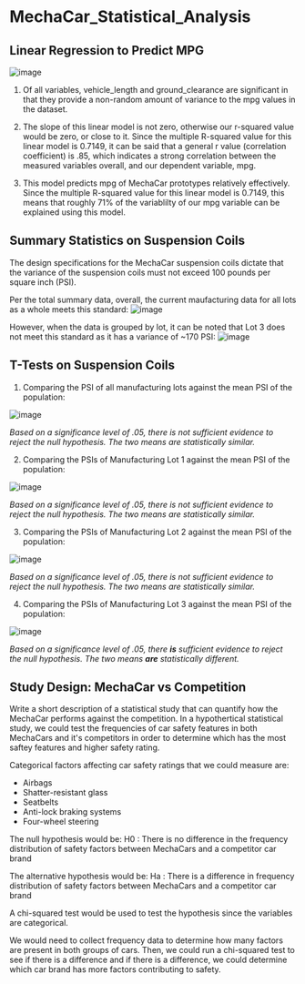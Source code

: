 # MechaCar_Statistical_Analysis

## Linear Regression to Predict MPG
![image](https://user-images.githubusercontent.com/90593897/149015990-627368a6-4e52-4ca3-973e-ef90919e5ce7.png)

1. Of all variables, vehicle_length and ground_clearance are significant in that they provide a non-random amount of variance to the mpg values in the dataset. 

2. The slope of this linear model is not zero, otherwise our r-squared value would be zero, or close to it. Since the multiple R-squared value for this linear model is 0.7149, it can be said that a general r value (correlation coefficient) is .85, which indicates a strong correlation between the measured variables overall, and our dependent variable, mpg. 
  
3. This model predicts mpg of MechaCar prototypes relatively effectively. Since the multiple R-squared value for this linear model is 0.7149, this means that roughly 71% of the variablilty of our mpg variable can be explained using this model. 


## Summary Statistics on Suspension Coils
The design specifications for the MechaCar suspension coils dictate that the variance of the suspension coils must not exceed 100 pounds per square inch (PSI).

Per the total summary data, overall, the current maufacturing data for all lots as a whole meets this standard: 
![image](https://user-images.githubusercontent.com/90593897/149042932-802f0fd1-f76f-428c-8a3f-ce50c7923d87.png)

However, when the data is grouped by lot, it can be noted that Lot 3 does not meet this standard as it has a variance of ~170 PSI:
![image](https://user-images.githubusercontent.com/90593897/149042984-66c3fe24-61b8-41e2-8260-b53729bcf6d9.png)

 ## T-Tests on Suspension Coils
 1. Comparing the PSI of all manufacturing lots against the mean PSI of the population:
    
 ![image](https://user-images.githubusercontent.com/90593897/149045513-f63e03cf-7846-42f6-929c-46dfcc2449c9.png)
 
 _Based on a significance level of .05, there is not sufficient evidence to reject the null hypothesis. The two means are statistically similar._


 2. Comparing the PSIs of Manufacturing Lot 1 against the mean PSI of the population:
 
![image](https://user-images.githubusercontent.com/90593897/149047166-84cb9e1d-6813-4416-898a-325ac813455a.png)

 _Based on a significance level of .05, there is not sufficient evidence to reject the null hypothesis. The two means are statistically similar._


 3. Comparing the PSIs of Manufacturing Lot 2 against the mean PSI of the population:

![image](https://user-images.githubusercontent.com/90593897/149047360-1f6778b5-4314-48e5-9f95-3136f4de41e4.png)

 _Based on a significance level of .05, there is not sufficient evidence to reject the null hypothesis. The two means are statistically similar._


 4. Comparing the PSIs of Manufacturing Lot 3 against the mean PSI of the population:

![image](https://user-images.githubusercontent.com/90593897/149047447-e21e5133-650d-4f7e-b513-3942610b27f4.png)

 _Based on a significance level of .05, there **is** sufficient evidence to reject the null hypothesis. The two means **are** statistically different._
 
 
 ## Study Design: MechaCar vs Competition
 Write a short description of a statistical study that can quantify how the MechaCar performs against the competition.
 In a hypothertical statistical study, we could test the frequencies of car safety features in both MechaCars and it's competitors in order to determine which has the most saftey features and higher safety rating. 
 
 Categorical factors affecting car safety ratings that we could measure are:
  - Airbags
  - Shatter-resistant glass
  - Seatbelts
  - Anti-lock braking systems
  - Four-wheel steering
 
 The null hypothesis would be: 
 H0 : There is no difference in the frequency distribution of safety factors between MechaCars and a competitor car brand 
 
 The alternative hypothesis would be: 
 Ha : There is a difference in frequency distribution of safety factors between MechaCars and a competitor car brand

A chi-squared test would be used to test the hypothesis since the variables are categorical.  

We would need to collect frequency data to determine how many factors are present in both groups of cars. 
Then, we could run a chi-squared test to see if there is a difference and if there is a difference, we could determine which car brand 
has more factors contributing to safety. 



